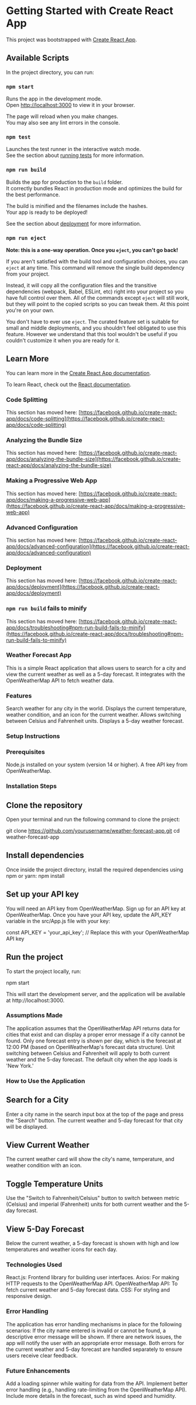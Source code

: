 # Getting Started with Create React App

This project was bootstrapped with [Create React App](https://github.com/facebook/create-react-app).

## Available Scripts

In the project directory, you can run:

### `npm start`

Runs the app in the development mode.\
Open [http://localhost:3000](http://localhost:3000) to view it in your browser.

The page will reload when you make changes.\
You may also see any lint errors in the console.

### `npm test`

Launches the test runner in the interactive watch mode.\
See the section about [running tests](https://facebook.github.io/create-react-app/docs/running-tests) for more information.

### `npm run build`

Builds the app for production to the `build` folder.\
It correctly bundles React in production mode and optimizes the build for the best performance.

The build is minified and the filenames include the hashes.\
Your app is ready to be deployed!

See the section about [deployment](https://facebook.github.io/create-react-app/docs/deployment) for more information.

### `npm run eject`

**Note: this is a one-way operation. Once you `eject`, you can't go back!**

If you aren't satisfied with the build tool and configuration choices, you can `eject` at any time. This command will remove the single build dependency from your project.

Instead, it will copy all the configuration files and the transitive dependencies (webpack, Babel, ESLint, etc) right into your project so you have full control over them. All of the commands except `eject` will still work, but they will point to the copied scripts so you can tweak them. At this point you're on your own.

You don't have to ever use `eject`. The curated feature set is suitable for small and middle deployments, and you shouldn't feel obligated to use this feature. However we understand that this tool wouldn't be useful if you couldn't customize it when you are ready for it.

## Learn More

You can learn more in the [Create React App documentation](https://facebook.github.io/create-react-app/docs/getting-started).

To learn React, check out the [React documentation](https://reactjs.org/).

### Code Splitting

This section has moved here: [https://facebook.github.io/create-react-app/docs/code-splitting](https://facebook.github.io/create-react-app/docs/code-splitting)

### Analyzing the Bundle Size

This section has moved here: [https://facebook.github.io/create-react-app/docs/analyzing-the-bundle-size](https://facebook.github.io/create-react-app/docs/analyzing-the-bundle-size)

### Making a Progressive Web App

This section has moved here: [https://facebook.github.io/create-react-app/docs/making-a-progressive-web-app](https://facebook.github.io/create-react-app/docs/making-a-progressive-web-app)

### Advanced Configuration

This section has moved here: [https://facebook.github.io/create-react-app/docs/advanced-configuration](https://facebook.github.io/create-react-app/docs/advanced-configuration)

### Deployment

This section has moved here: [https://facebook.github.io/create-react-app/docs/deployment](https://facebook.github.io/create-react-app/docs/deployment)

### `npm run build` fails to minify

This section has moved here: [https://facebook.github.io/create-react-app/docs/troubleshooting#npm-run-build-fails-to-minify](https://facebook.github.io/create-react-app/docs/troubleshooting#npm-run-build-fails-to-minify)

### Weather Forecast App
This is a simple React application that allows users to search for a city and view the current weather as well as a 5-day forecast. It integrates with the OpenWeatherMap API to fetch weather data.

### Features
Search weather for any city in the world.
Displays the current temperature, weather condition, and an icon for the current weather.
Allows switching between Celsius and Fahrenheit units.
Displays a 5-day weather forecast.

### Setup Instructions
### Prerequisites
Node.js installed on your system (version 14 or higher).
A free API key from OpenWeatherMap.

### Installation Steps
## Clone the repository
Open your terminal and run the following command to clone the project:

git clone https://github.com/yourusername/weather-forecast-app.git
cd weather-forecast-app

## Install dependencies
Once inside the project directory, install the required dependencies using npm or yarn:
npm install

## Set up your API key
You will need an API key from OpenWeatherMap. Sign up for an API key at OpenWeatherMap. Once you have your API key, update the API_KEY variable in the src/App.js file with your key:

const API_KEY = 'your_api_key'; // Replace this with your OpenWeatherMap API key

## Run the project
To start the project locally, run:

npm start

This will start the development server, and the application will be available at http://localhost:3000.

### Assumptions Made
The application assumes that the OpenWeatherMap API returns data for cities that exist and can display a proper error message if a city cannot be found.
Only one forecast entry is shown per day, which is the forecast at 12:00 PM (based on OpenWeatherMap's forecast data structure).
Unit switching between Celsius and Fahrenheit will apply to both current weather and the 5-day forecast.
The default city when the app loads is 'New York.'

### How to Use the Application

## Search for a City
Enter a city name in the search input box at the top of the page and press the "Search" button. The current weather and 5-day forecast for that city will be displayed.

## View Current Weather
The current weather card will show the city's name, temperature, and weather condition with an icon.

## Toggle Temperature Units
Use the "Switch to Fahrenheit/Celsius" button to switch between metric (Celsius) and imperial (Fahrenheit) units for both current weather and the 5-day forecast.

## View 5-Day Forecast
Below the current weather, a 5-day forecast is shown with high and low temperatures and weather icons for each day.

### Technologies Used
React.js: Frontend library for building user interfaces.
Axios: For making HTTP requests to the OpenWeatherMap API.
OpenWeatherMap API: To fetch current weather and 5-day forecast data.
CSS: For styling and responsive design.

### Error Handling
The application has error handling mechanisms in place for the following scenarios:
If the city name entered is invalid or cannot be found, a descriptive error message will be shown.
If there are network issues, the app will notify the user with an appropriate error message.
Both errors for the current weather and 5-day forecast are handled separately to ensure users receive clear feedback.

### Future Enhancements
Add a loading spinner while waiting for data from the API.
Implement better error handling (e.g., handling rate-limiting from the OpenWeatherMap API).
Include more details in the forecast, such as wind speed and humidity.
